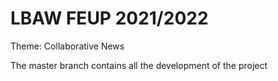 # LBAW FEUP 2021/2022

Theme: Collaborative News

The master branch contains all the development of the project
